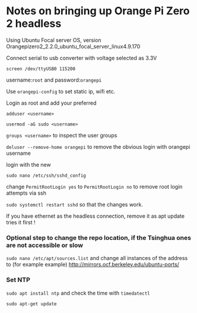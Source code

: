 # Notes on bringing up Orange Pi Zero 2 headless

Using Ubuntu Focal server OS, version Orangepizero2_2.2.0_ubuntu_focal_server_linux4.9.170

Connect serial to usb converter with voltage selected as 3.3V

`screen /dev/ttyUSB0 115200`

username:`root` and password:`orangepi`

Use `orangepi-config` to set static ip, wifi etc.

Login as root and add your preferred <username>

`adduser <username>`

`usermod -aG sudo <username>`

`groups <username>` to inspect the user groups

`deluser --remove-home orangepi` to remove the obvious login with orangepi username

login with the new <username>

`sudo nano /etc/ssh/sshd_config`

change `PermitRootLogin yes` to `PermitRootLogin no` to remove root login attempts via ssh

`sudo systemctl restart sshd` so that the changes work.

If you have ethernet as the headless connection, remove it as apt update tries it first !

### Optional step to change the repo location, if the Tsinghua ones are not accessible or slow

`sudo nano /etc/apt/sources.list`
and change all instances of the address to (for example example) http://mirrors.ocf.berkeley.edu/ubuntu-ports/

### Set NTP 
`sudo apt install ntp` and check the time with `timedatectl`

`sudo apt-get update`


